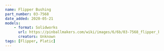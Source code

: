 ```yaml
---
name: Flipper Bushing
part_number: 03-7568
date_added: 2020-05-21
models: 
    - format: Solidworks
      url: https://pinballmakers.com/wiki/images/6/6b/03-7568_flipper_bushing_SW.SLDPRT
      creators: Unknown
tags: [Flipper, Platic]
---
```


